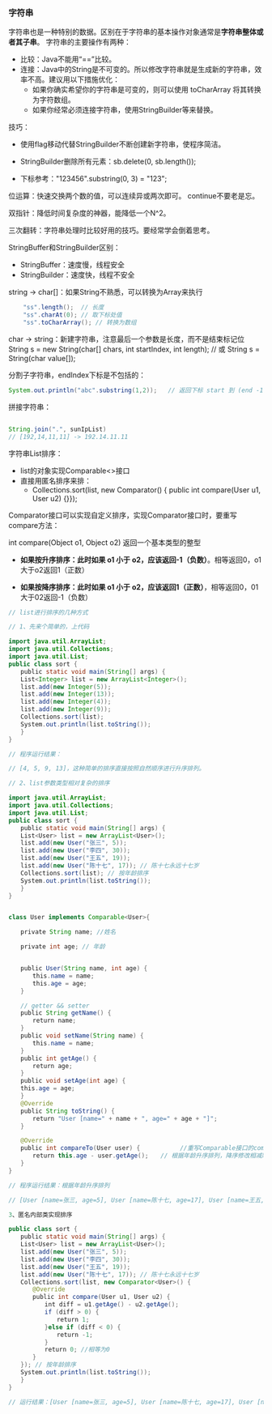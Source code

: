 ### 字符串
字符串也是一种特别的数据。区别在于字符串的基本操作对象通常是**字符串整体或者其子串**。
字符串的主要操作有两种：
- 比较：Java不能用“==”比较。
- 连接：Java中的String是不可变的。所以修改字符串就是生成新的字符串，效率不高。建议用以下措施优化：
    - 如果你确实希望你的字符串是可变的，则可以使用 toCharArray 将其转换为字符数组。
    - 如果你经常必须连接字符串，使用StringBuilder等来替换。
    
技巧：
- 使用flag移动代替StringBuilder不断创建新字符串，使程序简洁。
    
- StringBuilder删除所有元素：sb.delete(0, sb.length());
- 下标参考："123456".substring(0, 3) = "123";

位运算：快速交换两个数的值，可以连续异或两次即可。
continue不要老是忘。

双指针：降低时间复杂度的神器，能降低一个N^2。

三次翻转：字符串处理时比较好用的技巧。要经常学会倒着思考。

StringBuffer和StringBuilder区别：
- StringBuffer：速度慢，线程安全
- StringBuilder：速度快，线程不安全

string -> char[]：如果String不熟悉，可以转换为Array来执行
```java
    "ss".length();  // 长度
    "ss".charAt(0); // 取下标处值
    "ss".toCharArray(); // 转换为数组
```

char -> string：新建字符串，注意最后一个参数是长度，而不是结束标记位
String s = new String(char[] chars, int startIndex, int length);
// 或
String s = String(char value[]);

分割子字符串，endIndex下标是不包括的：
```java
System.out.println("abc".substring(1,2));   // 返回下标 start 到 (end -1)。结果：b
```

拼接字符串：
```java

String.join(".", sunIpList)
// [192,14,11,11] -> 192.14.11.11
```

字符串List排序：
- list的对象实现Comparable<>接口
- 直接用匿名排序来排：
  - Collections.sort(list, new Comparator<User>() { public int compare(User u1, User u2) {}});

Comparator接口可以实现自定义排序，实现Comparator接口时，要重写compare方法：

int compare(Object o1, Object o2) 返回一个基本类型的整型

- **如果按升序排序：此时如果 o1 小于 o2，应该返回-1（负数）**。相等返回0，o1大于o2返回1（正数）

- **如果按降序排序：此时如果 o1 小于 o2，应该返回1（正数）**，相等返回0，01大于02返回-1（负数）

```java
// list进行排序的几种方式

// 1、先来个简单的，上代码

import java.util.ArrayList;
import java.util.Collections;
import java.util.List;
public class sort {
　　public static void main(String[] args) {
　　List<Integer> list = new ArrayList<Integer>();
　　list.add(new Integer(5));
　　list.add(new Integer(13));
　　list.add(new Integer(4));
　　list.add(new Integer(9));
　　Collections.sort(list);
　　System.out.println(list.toString());
　　}
}

// 程序运行结果：

// [4, 5, 9, 13]，这种简单的排序直接按照自然顺序进行升序排列。

// 2、list参数类型相对复杂的排序

import java.util.ArrayList;
import java.util.Collections;
import java.util.List;
public class sort {
　　public static void main(String[] args) {
　　List<User> list = new ArrayList<User>();
　　list.add(new User("张三", 5));
　　list.add(new User("李四", 30));
　　list.add(new User("王五", 19));
　　list.add(new User("陈十七", 17)); // 陈十七永远十七岁
　　Collections.sort(list); // 按年龄排序
　　System.out.println(list.toString());
　　}
}


class User implements Comparable<User>{

　　private String name; //姓名

　　private int age; // 年龄


　　public User(String name, int age) {
　　　　this.name = name;
　　　　this.age = age;
　　}

　　// getter && setter
　　public String getName() {
　　　　return name;
　　}
　　public void setName(String name) {
　　　　this.name = name;
　　}
　　public int getAge() {
　　　　return age;
　　}
　　public void setAge(int age) {
　　this.age = age;
　　}
　　@Override
　　public String toString() {
　　　　return "User [name=" + name + ", age=" + age + "]";
　　}

　　@Override
　　public int compareTo(User user) {           //重写Comparable接口的compareTo方法，
　　　　return this.age - user.getAge();　　// 根据年龄升序排列，降序修改相减顺序即可
　　}
}

// 程序运行结果：根据年龄升序排列

// [User [name=张三, age=5], User [name=陈十七, age=17], User [name=王五, age=19], User [name=李四, age=30]]

3、匿名内部类实现排序

public class sort {
　　public static void main(String[] args) {
　　List<User> list = new ArrayList<User>();
　　list.add(new User("张三", 5));
　　list.add(new User("李四", 30));
　　list.add(new User("王五", 19));
　　list.add(new User("陈十七", 17)); // 陈十七永远十七岁
　　Collections.sort(list, new Comparator<User>() {
　　　　@Override
　　　　public int compare(User u1, User u2) {
　　　　　　int diff = u1.getAge() - u2.getAge();
　　　　　　if (diff > 0) {
　　　　　　　　return 1;
　　　　　　}else if (diff < 0) {
　　　　　　　　return -1;
　　　　　　}
　　　　　　return 0; //相等为0
　　　　}
　　}); // 按年龄排序
　　System.out.println(list.toString());
　　}
}

// 运行结果：[User [name=张三, age=5], User [name=陈十七, age=17], User [name=王五, age=19], User [name=李四, age=30]]

```



